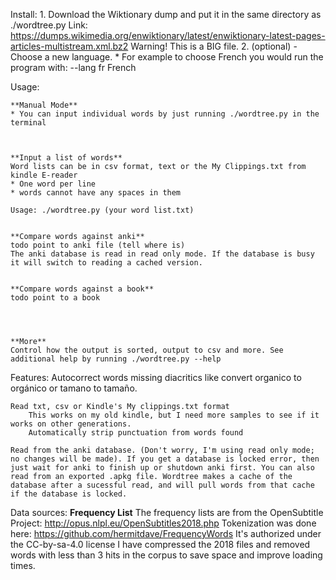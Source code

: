 

Install:
	1. Download the Wiktionary dump and put it in the same directory as ./wordtree.py
	     Link: https://dumps.wikimedia.org/enwiktionary/latest/enwiktionary-latest-pages-articles-multistream.xml.bz2
	     Warning! This is a BIG file.
	2. (optional) - Choose a new language.
		* For example to choose French you would run the program with: --lang fr French



Usage:

	**Manual Mode**
	* You can input individual words by just running ./wordtree.py in the terminal



	**Input a list of words**
	Word lists can be in csv format, text or the My Clippings.txt from kindle E-reader
	* One word per line
	* words cannot have any spaces in them

	Usage: ./wordtree.py (your word list.txt)


	**Compare words against anki**
	todo point to anki file (tell where is)
	The anki database is read in read only mode. If the database is busy it will switch to reading a cached version.


	**Compare words against a book**
	todo point to a book




	**More**
	Control how the output is sorted, output to csv and more. See additional help by running ./wordtree.py --help






Features:
	Autocorrect words missing diacritics like convert organico to orgánico or tamano to tamaño.

	Read txt, csv or Kindle's My clippings.txt format
		This works on my old kindle, but I need more samples to see if it works on other generations.
		Automatically strip punctuation from words found

	Read from the anki database. (Don't worry, I'm using read only mode; no changes will be made). If you get a database is locked error, then just wait for anki to finish up or shutdown anki first. You can also read from an exported .apkg file. Wordtree makes a cache of the database after a sucessful read, and will pull words from that cache if the database is locked.



Data sources:
	**Frequency List**
	The frequency lists are from the OpenSubtitle Project: http://opus.nlpl.eu/OpenSubtitles2018.php
	Tokenization was done here: https://github.com/hermitdave/FrequencyWords
	It's authorized under the CC-by-sa-4.0 license
	I have compressed the 2018 files and removed words with less than 3 hits in the corpus to save space and improve loading times.
